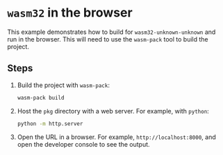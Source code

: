 # `wasm32` in the browser

This example demonstrates how to build for `wasm32-unknown-unknown` and run in the browser.
This will need to use the `wasm-pack` tool to build the project.

## Steps

1. Build the project with `wasm-pack`:

    ```sh
    wasm-pack build
    ```

2. Host the `pkg` directory with a web server. For example, with `python`:

    ```sh
    python -m http.server
    ```

3. Open the URL in a browser. For example, `http://localhost:8000`, and open the developer console to see the output.
